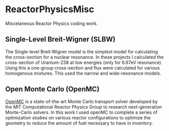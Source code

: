 # ReactorPhysicsMisc
Miscelaneous Reactor Physics coding work.

## Single-Level Breit-Wigner (SLBW)
The Single-level Breit-Wigner model is the simplest model for calculating the cross-section for a nuclear resonance. In these projects I calculated the cross-section of Uranium-238 at low energies (only for 6.67eV resonance). Using this a one-group cross-section and flux were calculated for various homogenous mixtures. This used the narrow and wide-resonance models.

## Open Monte Carlo (OpenMC)
[OpenMC](https://openmc.readthedocs.io/en/stable/) is a state-of-the-art Monte Carlo transport solver developed by the MIT Computational Reactor Physics Group to research next-generation Monte-Carlo solvers. In this work I used openMC to complete a series of optimization studies on various reactor configurations to optimize the geometry to reduce the amount of fuel necessary to have in inventory.
